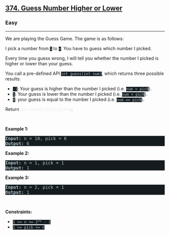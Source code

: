 <h2><a href="https://leetcode.com/problems/guess-number-higher-or-lower/">374. Guess Number Higher or Lower</a></h2><h3>Easy</h3><hr><div><p>We are playing the Guess Game. The game is as follows:</p>

<p>I pick a number from <code style="background-color: rgb(20, 28, 32) !important; color: rgb(183, 198, 205) !important;">1</code> to <code style="background-color: rgb(20, 28, 32) !important; color: rgb(183, 198, 205) !important;">n</code>. You have to guess which number I picked.</p>

<p>Every time you guess wrong, I will tell you whether the number I picked is higher or lower than your guess.</p>

<p>You call a pre-defined API <code style="background-color: rgb(20, 28, 32) !important; color: rgb(183, 198, 205) !important;">int guess(int num)</code>, which returns three possible results:</p>

<ul>
	<li><code style="background-color: rgb(20, 28, 32) !important; color: rgb(183, 198, 205) !important;">-1</code>: Your guess is higher than the number I picked (i.e. <code style="background-color: rgb(20, 28, 32) !important; color: rgb(183, 198, 205) !important;">num &gt; pick</code>).</li>
	<li><code style="background-color: rgb(20, 28, 32) !important; color: rgb(183, 198, 205) !important;">1</code>: Your guess is lower than the number I picked (i.e. <code style="background-color: rgb(20, 28, 32) !important; color: rgb(183, 198, 205) !important;">num &lt; pick</code>).</li>
	<li><code style="background-color: rgb(20, 28, 32) !important; color: rgb(183, 198, 205) !important;">0</code>: your guess is equal to the number I picked (i.e. <code style="background-color: rgb(20, 28, 32) !important; color: rgb(183, 198, 205) !important;">num == pick</code>).</li>
</ul>

<p>Return <em style="color: rgb(234, 238, 241) !important;">the number that I picked</em>.</p>

<p>&nbsp;</p>
<p><strong class="example">Example 1:</strong></p>

<pre style="background-color: rgb(20, 28, 32) !important; color: rgb(183, 198, 206) !important;"><strong>Input:</strong> n = 10, pick = 6
<strong>Output:</strong> 6
</pre>

<p><strong class="example">Example 2:</strong></p>

<pre style="background-color: rgb(20, 28, 32) !important; color: rgb(183, 198, 206) !important;"><strong>Input:</strong> n = 1, pick = 1
<strong>Output:</strong> 1
</pre>

<p><strong class="example">Example 3:</strong></p>

<pre style="background-color: rgb(20, 28, 32) !important; color: rgb(183, 198, 206) !important;"><strong>Input:</strong> n = 2, pick = 1
<strong>Output:</strong> 1
</pre>

<p>&nbsp;</p>
<p><strong>Constraints:</strong></p>

<ul>
	<li><code style="background-color: rgb(20, 28, 32) !important; color: rgb(183, 198, 205) !important;">1 &lt;= n &lt;= 2<sup>31</sup> - 1</code></li>
	<li><code style="background-color: rgb(20, 28, 32) !important; color: rgb(183, 198, 205) !important;">1 &lt;= pick &lt;= n</code></li>
</ul>
</div>